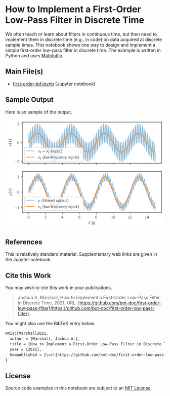 # How to Implement a First-Order Low-Pass Filter in Discrete Time

We often teach or learn about filters in continuous time, but then need to implement them in discrete time (e.g., in code) on data acquired at discrete sample times.  This notebook shows one way to design and implement a simple first-order low-pass filter in discrete time.  The example is written in Python and uses [Matplotlib](https://matplotlib.org).

## Main File(s)

* [first-order-lpf.ipynb](https://nbviewer.jupyter.org/github/bot-doc/first-order-low-pass-filter/blob/main/first-order-lpf.ipynb) (Jupyter notebook)

## Sample Output

Here is an sample of the output.

![Sample ellipse](sample-lpf.svg)

## References

This is relatively standard material.  Supplementary web links are given in the Jupyter notebook.

## Cite this Work

You may wish to cite this work in your publications.

> Joshua A. Marshall, How to Implement a First-Order Low-Pass Filter in Discrete Time, 2021, URL: [https://github.com/bot-doc/first-order-low-pass-filter](https://github.com/bot-doc/first-order-low-pass-filter).

You might also use the BibTeX entry below.

```latex
@misc{Marshall2021,
  author = {Marshall, Joshua A.},
  title = {How to Implement a First-Order Low-Pass Filter in Discrete Time},
  year = {2021},
  howpublished = {\url{https://github.com/bot-doc/first-order-low-pass-filter}}
}
```

## License

Source code examples in this notebook are subject to an [MIT License](LICENSE).
